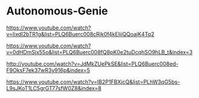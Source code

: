 # Autonomous-Genie

https://www.youtube.com/watch?v=IixdI2bTR1g&list=PLQ6Buerc008cRjk0f4kEIiiQQoajK4Tq2



https://www.youtube.com/watch?v=0dHDmSjx55o&list=PLQ6Buerc008fQ8pK0e2tuDcqhSO9hLB_t&index=3



http://youtube.com/watch?v=JdMkZUePkSE&list=PLQ6Buerc008ed-F9OksF7ek37wR3y916p&index=5



https://www.youtube.com/watch?v=IB2P1FBXjcQ&list=PLhW3qG5bs-L9sJKoT1LC5grGT77sfW0Z8&index=8
